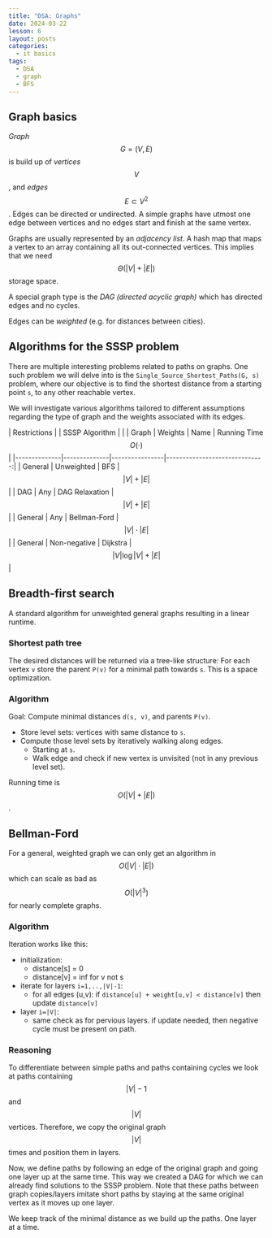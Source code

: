 ```yaml
---
title: "DSA: Graphs"
date: 2024-03-22
lesson: 6
layout: posts
categories:
  - it basics
tags:
  - DSA
  - graph
  - BFS
---
```


## Graph basics

_Graph_ $$ G=(V, E) $$ is build up of _vertices_ $$ V $$, and _edges_ $$ E \subset V^2 $$.
Edges can be directed or undirected.
A simple graphs have utmost one edge between vertices and no edges start and finish at the same vertex.

Graphs are usually represented by an _adjacency list_.
A hash map that maps a vertex to an array containing all its out-connected vertices.
This implies that we need $$ \Theta ( |V| + |E|) $$ storage space.

A special graph type is the _DAG (directed acyclic graph)_ which has directed edges and no cycles.

Edges can be _weighted_ (e.g. for distances between cities).

## Algorithms for the SSSP problem

There are multiple interesting problems related to paths on graphs.
One such problem we will delve into is the `Single_Source_Shortest_Paths(G, s)` problem, where our objective is to find the shortest distance from a starting point `s`, to any other reachable vertex.

We will investigate various algorithms tailored to different assumptions regarding the type of graph and the weights associated with its edges.

| Restrictions |              | SSSP Algorithm |                               |
| Graph        | Weights      | Name           | Running Time $$ O( \cdot ) $$ |
|--------------|--------------|----------------|------------------------------:|
| General      | Unweighted   | BFS            | $$ |V| + |E| $$               |
| DAG          | Any          | DAG Relaxation | $$ |V| + |E| $$               |
| General      | Any          | Bellman-Ford   | $$ |V| \cdot |E| $$           |
| General      | Non-negative | Dijkstra       | $$ |V| \log |V| + |E| $$      |

## Breadth-first search

A standard algorithm for unweighted general graphs resulting in a linear runtime.

### Shortest path tree

The desired distances will be returned via a tree-like structure:
For each vertex `v` store the parent `P(v)` for a minimal path towards `s`.
This is a space optimization.

### Algorithm

Goal: Compute minimal distances `d(s, v)`, and parents `P(v)`.

- Store level sets: vertices with same distance to `s`.
- Compute those level sets by iteratively walking along edges.
    - Starting at `s`.
    - Walk edge and check if new vertex is unvisited (not in any previous level set).

Running time is $$ O ( | V | + | E | ) $$ .

## Bellman-Ford

For a general, weighted graph we can only get an algorithm in $$ O (|V| \cdot |E|) $$ which can scale as bad as $$ O(|V|^3) $$ for nearly complete graphs.

### Algorithm

Iteration works like this:
- initialization:
  - distance[s] = 0
  - distance[v] = inf for v not s
- iterate for layers `i=1,..,|V|-1`:
  - for all edges (u,v): if `distance[u] + weight[u,v] < distance[v]` then update `distance[v]`
- layer `i=|V|`:
  - same check as for pervious layers. if update needed, then negative cycle must be present on path.

### Reasoning

To differentiate between simple paths and paths containing cycles we look at paths containing $$ |V|-1 $$ and $$ |V| $$ vertices.
Therefore, we copy the original graph $$ |V| $$ times and position them in layers.

Now, we define paths by following an edge of the original graph and going one layer up at the same time.
This way we created a DAG for which we can already find solutions to the SSSP problem.
Note that these paths between graph copies/layers imitate short paths by staying at the same original vertex as it moves up one layer.

We keep track of the minimal distance as we build up the paths.
One layer at a time.
